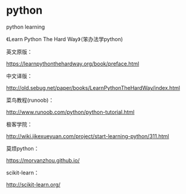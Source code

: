 # python
python learning

《Learn Python The Hard Way》（笨办法学python)

英文原版：

https://learnpythonthehardway.org/book/preface.html

中文译版：

http://old.sebug.net/paper/books/LearnPythonTheHardWay/index.html

菜鸟教程(runoob)：

http://www.runoob.com/python/python-tutorial.html

极客学院：

http://wiki.jikexueyuan.com/project/start-learning-python/311.html

莫烦python：

https://morvanzhou.github.io/

scikit-learn：

http://scikit-learn.org/